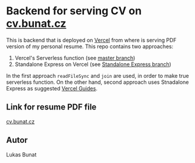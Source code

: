 # Backend for serving CV on [cv.bunat.cz](https://cv.bunat.cz)
This is backend that is deployed on [Vercel](https://vercel.com) from where is serving PDF version of my personal resume. This repo contains two approaches:

1. Vercel's Serverless function (see [master branch](https://github.com/bunatl/cv-bunat/tree/master))
2. Standalone Express on Vercel (see [Standalone Express branch](https://github.com/bunatl/cv-bunat/tree/Standalone-Express))

In the first approach `readFileSync` and `join` are used, in order to make true serverless function. On the other hand, second approach uses Stnadalone Express as suggested [Vercel Guides](https://vercel.com/guides/using-express-with-vercel).

## Link for resume PDF file
[cv.bunat.cz](https://cv.bunat.cz)

## Autor
Lukas Bunat